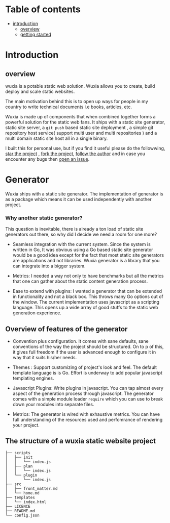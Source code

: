 
# Table of contents

- [introduction](#introduction)
  - [overview](#overview)
  - [getting started](#getting-started)



# Introduction

## overview
wuxia is a potable static web solution. Wuxia allows you to create, build
deploy and scale static websites.

The main motivation behind this is to open up ways for people in my country to
write technical documents  i.e books, articles, etc.

Wuxia is made up of components that when combined together forms a powerful
solution for the static web fans. It ships with a static site generator, static
site server, a `git push` based static site deployment , a simple git repository
host service( support multi user and multi repositories ) and a multi domain static
site host all in a single binary.

I built this for personal use, but if you find it useful please do the
followwing, [star the project](https://github.com/gernest/wuxia) , [fork the project](https://github.com/gernest/wuxia), [follow the author](https://github.com/gernest)
and in case you encounter any bugs then [open an issue](https://github.com/gernest/wuxia/issues).

# Generator
Wuxia ships with a static site generator. The implementation of generator is as
a package which means it can be used independently  with another project.

### Why another static generator?
This question is inevitable, there is already a ton load of static site
generators out there, so why did I decide we need a room for one more?

- Seamless integration with the current system. Since the system is written in
  Go, It was obvious using a Go based static site generator would be a good
  idea except for the fact that most static site generators are applications and
  not libraries. Wuxia generator is a library that you can integrate into a
  bigger system.

- Metrics: I needed a way not only to have benchmarks  but all the metrics that
  one can gather about the static content generation process.

- Ease to extend with plugins: I wanted a generator that can be extended in
  functionality and not a black box. This throws many Go options out of the
  window. The current implementation uses javascript as a scripting language.
  This opens up a wide array of good stuffs to the static web generation
  experience.


## Overview of features of the generator

- Convention plus configuration. It comes with sane defaults, sane conventions
  of the way the project should be structured. On to p of this, it gives full
  freedom if the user is advanced enough to configure it in way that it suits
  his/her needs.

- Themes : Support customizing of project's look and feel. The default template
  language is is Go. Effort is underway to add popular javascript templating
  engines.

- Javascript Plugins: Write plugins in javascript. You can tap almost every
  aspect of the generation process through javascript. The generator comes with
  a simple module loader `require` which you can use to break down your modules
  into separate files.

- Metrics: The generator is wired with exhaustive metrics. You can have full
  understanding of the resources used and perfomrance of rendering your project.


## The structure of a wuxia static website project

```
├── scripts
│   ├── init
│   │   └── index.js
│   ├── plan
│   │   └── index.js
│   └── plugin
│       └── index.js
├── src
│   ├── front_matter.md
│   └── home.md
├── templates
│   └── index.html
├── LICENCE
├── README.md
└── config.json
```

